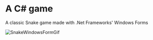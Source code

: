 # A C# game
A classic Snake game made with .Net Frameworks' Windows Forms 

![SnakeWindowsFormGif](https://user-images.githubusercontent.com/61858117/76586353-01c98c00-64b7-11ea-839e-e54817db8bce.gif)
